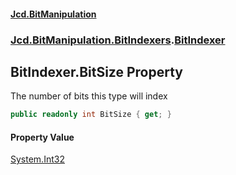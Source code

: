 #### [Jcd.BitManipulation](index.md 'index')

### [Jcd.BitManipulation.BitIndexers](Jcd.BitManipulation.BitIndexers.md 'Jcd.BitManipulation.BitIndexers').[BitIndexer](Jcd.BitManipulation.BitIndexers.BitIndexer.md 'Jcd.BitManipulation.BitIndexers.BitIndexer')

## BitIndexer.BitSize Property

The number of bits this type will index

```csharp
public readonly int BitSize { get; }
```

#### Property Value

[System.Int32](https://docs.microsoft.com/en-us/dotnet/api/System.Int32 'System.Int32')